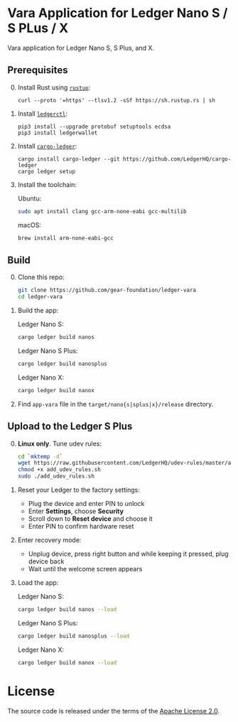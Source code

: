 # Vara Application for Ledger Nano S / S PLus / X

Vara application for Ledger Nano S, S Plus, and X.

## Prerequisites

0. Install Rust using [`rustup`](https://rustup.rs/):

    ```
    curl --proto '=https' --tlsv1.2 -sSf https://sh.rustup.rs | sh
    ```

3. Install [`ledgerctl`](https://github.com/LedgerHQ/ledgerctl):

    ```
    pip3 install --upgrade protobuf setuptools ecdsa
    pip3 install ledgerwallet
    ```

2. Install [`cargo-ledger`](https://github.com/LedgerHQ/cargo-ledger):

    ```
    cargo install cargo-ledger --git https://github.com/LedgerHQ/cargo-ledger
    cargo ledger setup
    ```

3. Install the toolchain:

    Ubuntu:

    ```bash
    sudo apt install clang gcc-arm-none-eabi gcc-multilib
    ```

    macOS:

    ```bash
    brew install arm-none-eabi-gcc
    ```
## Build

0. Clone this repo:

    ```bash
    git clone https://github.com/gear-foundation/ledger-vara
    cd ledger-vara
    ```

1. Build the app:

    Ledger Nano S:

    ```bash
    cargo ledger build nanos
    ```

    Ledger Nano S Plus:

    ```bash
    cargo ledger build nanosplus
    ```

    Ledger Nano X:

    ```bash
    cargo ledger build nanox
    ```

2. Find `app-vara` file in the `target/nano{s|splus|x}/release` directory.

## Upload to the Ledger S Plus

0. **Linux only**. Tune udev rules:

    ```bash
    cd `mktemp -d`
    wget https://raw.githubusercontent.com/LedgerHQ/udev-rules/master/add_udev_rules.sh
    chmod +x add_udev_rules.sh
    sudo ./add_udev_rules.sh
    ```

1. Reset your Ledger to the factory settings:

    - Plug the device and enter PIN to unlock
    - Enter **Settings**, choose **Security**
    - Scroll down to **Reset device** and choose it
    - Enter PIN to confirm hardware reset

2. Enter recovery mode:

    - Unplug device, press right button and while keeping it pressed, plug device back
    - Wait until the welcome screen appears

3. Load the app:

    Ledger Nano S:

    ```bash
    cargo ledger build nanos --load
    ```

    Ledger Nano S Plus:

    ```bash
    cargo ledger build nanosplus --load
    ```

    Ledger Nano X:

    ```bash
    cargo ledger build nanox --load
    ```

# License

The source code is released under the terms of the [Apache License 2.0](LICENSE).
